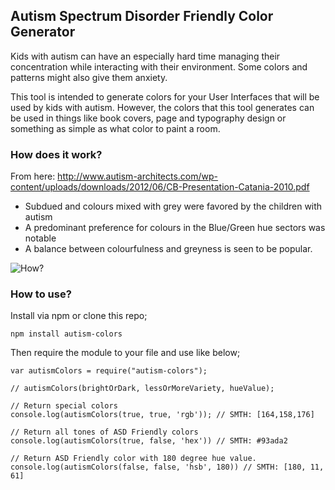 ## Autism Spectrum Disorder Friendly Color Generator
Kids with autism can have an especially hard time managing their concentration while interacting with their environment. Some colors and patterns might also give them anxiety.

This tool is intended to generate colors for your User Interfaces that will be used by kids with autism. However, the colors that this tool generates can be used in things like book covers, page and typography design or something as simple as what color to paint a room. 

### How does it work?
From here:
http://www.autism-architects.com/wp-content/uploads/downloads/2012/06/CB-Presentation-Catania-2010.pdf

- Subdued and colours mixed with grey were favored by the children with autism
- A predominant preference for colours in the Blue/Green hue sectors was notable
- A balance between colourfulness and greyness is seen to be popular.

![How?](https://raw.githubusercontent.com/otsimo/autism-colors/master/how.png)

### How to use?
Install via npm or clone this repo;

~~~
npm install autism-colors
~~~

Then require the module to your file and use like below;

~~~JS
var autismColors = require("autism-colors");

// autismColors(brightOrDark, lessOrMoreVariety, hueValue);

// Return special colors
console.log(autismColors(true, true, 'rgb')); // SMTH: [164,158,176]

// Return all tones of ASD Friendly colors
console.log(autismColors(true, false, 'hex')) // SMTH: #93ada2

// Return ASD Friendly color with 180 degree hue value.
console.log(autismColors(false, false, 'hsb', 180)) // SMTH: [180, 11, 61]

~~~

